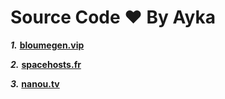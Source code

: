 # Source Code ♥️ By Ayka

***1.*** **[bloumegen.vip](https://bloumegen.vip/)**

***2.*** **[spacehosts.fr](https://spacehosts.fr/)**

***3.*** **[nanou.tv](https://nanou.tv/)**
